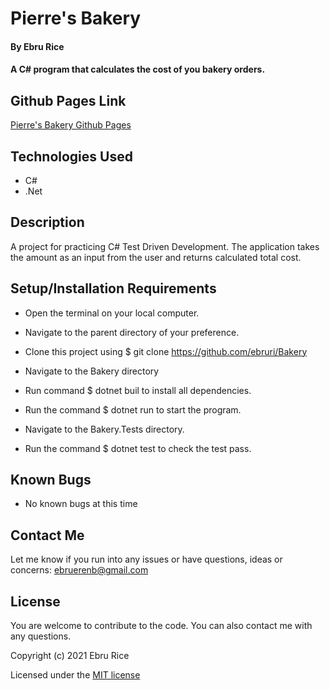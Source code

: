 # Pierre's Bakery

#### By Ebru Rice

#### A C# program that calculates the cost of you bakery orders.

## Github Pages Link

[Pierre's Bakery Github Pages](https://ebruri.github.io/pierres-bakery/)

## Technologies Used

* C#
* .Net


## Description

A project for practicing C# Test Driven Development. The application takes the amount as an input from the user and returns calculated total cost. 

## Setup/Installation Requirements

* Open the terminal on your local computer.

* Navigate to the parent directory of your preference.

* Clone this project using $ git clone https://github.com/ebruri/Bakery

* Navigate to the Bakery directory

* Run command $ dotnet buil to install all dependencies.

* Run the command $ dotnet run to start the program.

* Navigate to the Bakery.Tests directory.

* Run the command $ dotnet test to check the test pass.


## Known Bugs

* No known bugs at this time


## Contact Me

Let me know if you run into any issues or have questions, ideas or concerns:
ebruerenb@gmail.com

## License

You are welcome to contribute to the code. You can also contact me with any questions.

Copyright (c) 2021 Ebru Rice

Licensed under the [MIT license](license.txt)